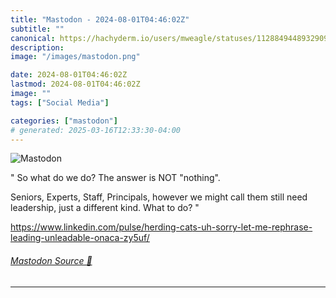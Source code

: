 ```yaml
---
title: "Mastodon - 2024-08-01T04:46:02Z"
subtitle: ""
canonical: https://hachyderm.io/users/mweagle/statuses/112884944893290993
description:
image: "/images/mastodon.png"

date: 2024-08-01T04:46:02Z
lastmod: 2024-08-01T04:46:02Z
image: ""
tags: ["Social Media"]

categories: ["mastodon"]
# generated: 2025-03-16T12:33:30-04:00
---
```

![Mastodon](/images/mastodon.png)

<p>&quot; So what do we do? The answer is NOT &quot;nothing&quot;. </p><p>Seniors, Experts, Staff, Principals, however we might call them still need leadership, just a different kind. What to do? &quot;</p><p><a href="https://www.linkedin.com/pulse/herding-cats-uh-sorry-let-me-rephrase-leading-unleadable-onaca-zy5uf/" target="_blank" rel="nofollow noopener noreferrer" translate="no"><span class="invisible">https://www.</span><span class="ellipsis">linkedin.com/pulse/herding-cat</span><span class="invisible">s-uh-sorry-let-me-rephrase-leading-unleadable-onaca-zy5uf/</span></a></p>


###### [Mastodon Source 🐘](https://hachyderm.io/@mweagle/112884944893290993)

___
